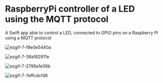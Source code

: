 # RaspberryPi controller of a LED using the MQTT protocol
A Swift app able to control a LED, connected to GPIO pins on a Raspberry Pi using a MQTT protocol


![ezgif-7-f8e0e5440a](https://user-images.githubusercontent.com/54951169/150238276-149dca96-dabb-4322-b872-28a167b55068.gif)

![ezgif-7-38a182911e](https://user-images.githubusercontent.com/54951169/150238291-1e1f3738-4700-4f3e-bd4d-aca86de60332.gif)

![ezgif-7-2786a1e56b](https://user-images.githubusercontent.com/54951169/150238720-570f035e-a092-4c31-bda1-41013e5b27db.gif)

![ezgif-7-7effcdcfd6](https://user-images.githubusercontent.com/54951169/150238733-f3690130-a817-4fbb-911d-86228c23012c.gif)
